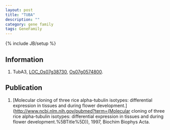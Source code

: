 ```yaml
---
layout: post
title: "TUBA"
description: ""
category: gene family
tags: GeneFamily
---
```

{% include JB/setup %}

## Information
1. TubA3, [LOC_Os07g38730](http://rice.plantbiology.msu.edu/cgi-bin/ORF_infopage.cgi?orf=LOC_Os07g38730), [Os07g0574800](http://rapdb.dna.affrc.go.jp/viewer/gbrowse_details/irgsp1?name=Os07g0574800).

## Publication
1. [Molecular cloning of three rice alpha-tubulin isotypes: differential expression in tissues and during flower development.](http://www.ncbi.nlm.nih.gov/pubmed?term=(Molecular cloning of three rice alpha-tubulin isotypes: differential expression in tissues and during flower development.%5BTitle%5D)), 1997, Biochim Biophys Acta.


